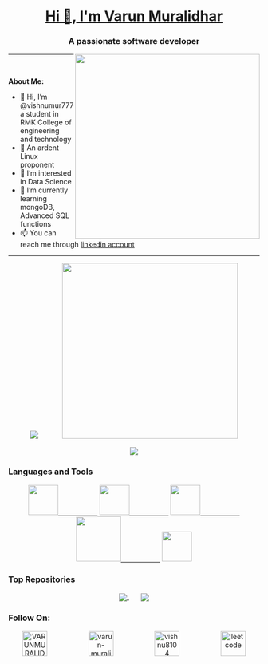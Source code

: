 [<h1 align="center">Hi 👋, I'm Varun Muralidhar</h1>](https://vishnumur777.github.io/varun-landing-page/)
<h3 align="center">A passionate software developer</h3>
<img align="right" src="https://pbs.twimg.com/media/FxgW8yDaMAA4dim?format=jpg&name=large" width="370vh" >

------------

<br>

**About Me:**
- 👋 Hi, I’m @vishnumur777 a student in RMK College of engineering and technology
- 🐧 An ardent Linux proponent
- 👀 I’m interested in Data Science
- 🌱 I’m currently learning mongoDB, Advanced SQL functions
- 📫 You can reach me through [linkedin account](https://www.linkedin.com/in/varun-muralidhar-53187b215/)

--------------


<p align="center">
<a href="https://vishnumur777.github.io/varun-landing-page/" target="_blank" ><img src="https://github-readme-stats.vercel.app/api?username=vishnumur777&include_all_commits=true&theme=highcontrast" ></a> &nbsp;&nbsp;&nbsp;&nbsp;&nbsp;&nbsp;&nbsp;&nbsp;&nbsp;&nbsp;
   <img src="https://github-readme-stats.vercel.app/api/top-langs/?username=vishnumur777&layout=compact&theme=highcontrast" width=352vh>
</p>

<div align="center">
<a><img src="https://github-readme-streak-stats.herokuapp.com/?user=vishnumur777&theme=highcontrast"></a>
</div>

### Languages and Tools

<p align="center">
   <a href="https://www.gnu.org/software/bash/" >
  <img src="https://bashlogo.com/img/symbol/png/monochrome_light.png" width="60vh">&nbsp;&nbsp;&nbsp;&nbsp;&nbsp;&nbsp;&nbsp;&nbsp;&nbsp;&nbsp;&nbsp;&nbsp;&nbsp;&nbsp;&nbsp;&nbsp;&nbsp;&nbsp;&nbsp;&nbsp;</a>
   <a href="https://www.python.org">
  <img src="https://upload.wikimedia.org/wikipedia/commons/thumb/c/c3/Python-logo-notext.svg/1869px-Python-logo-notext.svg.png" width="60vh">&nbsp;&nbsp;&nbsp;&nbsp;&nbsp;&nbsp;&nbsp;&nbsp;&nbsp;&nbsp;&nbsp;&nbsp;&nbsp;&nbsp;&nbsp;&nbsp;&nbsp;&nbsp;&nbsp;&nbsp;</a>
   <a href="https://git-scm.com">
  <img src="https://git-scm.com/images/logos/downloads/Git-Icon-1788C.png" width="60vh">&nbsp;&nbsp;&nbsp;&nbsp;&nbsp;&nbsp;&nbsp;&nbsp;&nbsp;&nbsp;&nbsp;&nbsp;&nbsp;&nbsp;&nbsp;&nbsp;&nbsp;&nbsp;&nbsp;&nbsp;</a>
   <a href="https://www.java.com/en/">
  <img src="https://cdn.freebiesupply.com/logos/thumbs/2x/java-4-logo.png" width="90vh">&nbsp;&nbsp;&nbsp;&nbsp;&nbsp;&nbsp;&nbsp;&nbsp;&nbsp;&nbsp;&nbsp;&nbsp;&nbsp;&nbsp;&nbsp;&nbsp;&nbsp;&nbsp;&nbsp;&nbsp;</a>
   <a href="https://www.docker.com/">
  <img src="https://www.docker.com/wp-content/uploads/2022/03/Moby-logo.png" width="60vh"></a>
</p>

### Top Repositories

<p align="center">
<a href="https://github.com/vishnumur777/railwiredashboard">
  <img align="center" src="https://github-readme-stats.vercel.app/api/pin/?username=vishnumur777&repo=railwiredashboard&theme=highcontrast" />
</a>&nbsp;&nbsp;&nbsp;&nbsp;&nbsp;
<a href="https://github.com/vishnumur777/animals-detection-YOLOv8">
  <img align="center" src="https://github-readme-stats.vercel.app/api/pin/?username=vishnumur777&repo=animals-detection-YOLOv8&theme=highcontrast" />
</a>
</p>

<h3 align="left">Follow On: </h3>
<p align="center">
<a href="https://twitter.com/VARUNMURALIDHA7" target="blank"><img align="center" src="https://raw.githubusercontent.com/rahuldkjain/github-profile-readme-generator/master/src/images/icons/Social/twitter.svg" alt="VARUNMURALIDHA7" width="50vh" /></a>&nbsp;&nbsp;&nbsp;&nbsp;&nbsp;&nbsp;&nbsp;&nbsp;&nbsp;&nbsp;&nbsp;&nbsp;&nbsp;&nbsp;&nbsp;&nbsp;&nbsp;&nbsp;&nbsp;&nbsp;
<a href="https://www.linkedin.com/in/varun-muralidhar-53187b215/" target="blank"><img align="center" src="https://raw.githubusercontent.com/rahuldkjain/github-profile-readme-generator/master/src/images/icons/Social/linked-in-alt.svg" alt="varun-muralidhar" width="50vh" /></a>&nbsp;&nbsp;&nbsp;&nbsp;&nbsp;&nbsp;&nbsp;&nbsp;&nbsp;&nbsp;&nbsp;&nbsp;&nbsp;&nbsp;&nbsp;&nbsp;&nbsp;&nbsp;&nbsp;&nbsp;
<a href="https://www.instagram.com/vishnu_8104/" target="blank"><img align="center" src="https://raw.githubusercontent.com/rahuldkjain/github-profile-readme-generator/master/src/images/icons/Social/instagram.svg" alt="vishnu8104" width="50vh" /></a>&nbsp;&nbsp;&nbsp;&nbsp;&nbsp;&nbsp;&nbsp;&nbsp;&nbsp;&nbsp;&nbsp;&nbsp;&nbsp;&nbsp;&nbsp;&nbsp;&nbsp;&nbsp;&nbsp;&nbsp;
<a href="https://leetcode.com/varunushamurali/" target="blank"><img align="center" src="https://raw.githubusercontent.com/rahuldkjain/github-profile-readme-generator/master/src/images/icons/Social/leet-code.svg" alt="leetcode" width="50vh" /></a>
</p>


